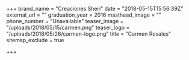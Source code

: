+++
brand_name = "Creaciones Sheri"
date = "2018-05-15T15:56:39Z"
external_url = ""
graduation_year = 2016
masthead_image = ""
phone_number = "Unavailable"
teaser_image = "/uploads/2018/05/15/carmen.png"
teaser_logo = "/uploads/2018/05/26/carmen-logo.png"
title = "Carmen Rosales"
sitemap_exclude = true

+++
